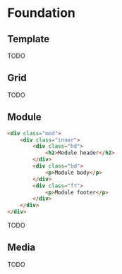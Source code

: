 Foundation
================================

Template
-------------------------

TODO

Grid
-------------------------

TODO

Module
-------------------------

```html
<div class="mod">
    <div class="inner">
        <div class="hd">
            <h2>Module header</h2>
        </div>
        <div class="bd">
            <p>Module body</p>
        </div>
        <div class="ft">
            <p>Module footer</p>
        </div>
    </div>
</div>
```

TODO

Media
-------------------------

TODO